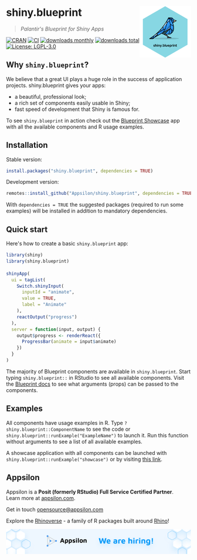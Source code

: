 # shiny.blueprint <a href="https://appsilon.github.io/shiny.blueprint/"><img src="man/figures/shiny-blueprint.png" alt="shiny.blueprint logo" style="float: right; height: 140px;"></a>

> _Palantir's Blueprint for Shiny Apps_

<!-- badges: start -->
[![CRAN](https://www.r-pkg.org/badges/version/shiny.blueprint)](https://cran.r-project.org/package=shiny.blueprint)
[![CI](https://github.com/Appsilon/shiny.blueprint/actions/workflows/ci.yml/badge.svg)](https://github.com/Appsilon/shiny.blueprint/actions/workflows/ci.yml)
[![downloads monthly](https://cranlogs.r-pkg.org/badges/shiny.blueprint)](https://CRAN.R-project.org/package=shiny.blueprint)
[![downloads total](https://cranlogs.r-pkg.org/badges/grand-total/shiny.blueprint)](https://CRAN.R-project.org/package=shiny.blueprint)
[![License: LGPL-3.0](https://img.shields.io/badge/License-LGPL--3.0-blue.svg)](https://opensource.org/license/lgpl-3-0)
<!-- badges: end -->

## Why `shiny.blueprint`?

We believe that a great UI plays a huge role in the success of application projects. shiny.blueprint gives your apps:

- a beautiful, professional look;
- a rich set of components easily usable in Shiny;
- fast speed of development that Shiny is famous for.

To see `shiny.blueprint` in action check out
the [Blueprint Showcase](https://connect.appsilon.com/shiny-blueprint-showcase/) app
with all the available components and R usage examples.

## Installation

Stable version:
```r
install.packages("shiny.blueprint", dependencies = TRUE)
```

Development version:
```r
remotes::install_github("Appsilon/shiny.blueprint", dependencies = TRUE)
```

With `dependencies = TRUE` the suggested packages (required to run some examples)
will be installed in addition to mandatory dependencies.

## Quick start

Here's how to create a basic `shiny.blueprint` app:

```r
library(shiny)
library(shiny.blueprint)

shinyApp(
  ui = tagList(
    Switch.shinyInput(
      inputId = "animate",
      value = TRUE,
      label = "Animate"
    ),
    reactOutput("progress")
  ),
  server = function(input, output) {
    output$progress <- renderReact({
      ProgressBar(animate = input$animate)
    })
  }
)
```

The majority of Blueprint components are available in `shiny.blueprint`.
Start typing `shiny.blueprint::` in RStudio to see all available components.
Visit the [Blueprint docs](https://blueprintjs.com/docs/)
to see what arguments (props) can be passed to the components.

## Examples

All components have usage examples in R.
Type `?shiny.blueprint::ComponentName` to see the code
or `shiny.blueprint::runExample("ExampleName")` to launch it.
Run this function without arguments to see a list of all available examples.

A showcase application with all components
can be launched with `shiny.blueprint::runExample("showcase")`
or by visiting [this link](https://connect.appsilon.com/shiny-blueprint-showcase/).

## Appsilon

<img src="https://avatars0.githubusercontent.com/u/6096772" align="right" alt="" width="6%" />

Appsilon is a **Posit (formerly RStudio) Full Service Certified Partner**.<br/>
Learn more at [appsilon.com](https://www.appsilon.com/).

Get in touch [opensource@appsilon.com](mailto:opensource@appsilon.com)

Explore the [Rhinoverse](https://rhinoverse.dev) - a family of R packages built around [Rhino](https://appsilon.github.io/rhino/)!

<a href = "https://www.appsilon.com/careers" target="_blank"><img src="https://raw.githubusercontent.com/Appsilon/website-cdn/gh-pages/WeAreHiring1.png" alt="We are hiring!"/></a>
